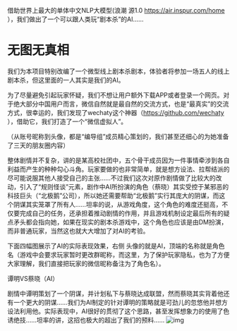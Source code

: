 借助世界上最大的单体中文NLP大模型(浪潮 源1.0 https://air.inspur.com/home ），我们做出了一个可以跟人类玩“剧本杀”的AI……
# 无图无真相
我们为本项目特别改编了一个微型线上剧本杀剧本，体验者将参加一场五人的线上剧本杀，但这里面的一人其实是我们的AI。

为了尽量避免引起玩家怀疑，我们不想让用户额外下载APP或者登录一个网页。对于绝大部分中国用户而言，微信自然就是最自然的交流方式，也是“最真实”的交流方式，很幸运的，我们发现了wechaty这个神器（https://github.com/wechaty ），借助它，我们打造了一个“微信虚拟人”。

（从账号昵称到头像，都是“编导组”成员精心策划的，我们甚至还细心的为她准备了三天的朋友圈内容）

整体剧情并不复杂，讲的是某高校社团中，五个骨干成员因为一件事情牵涉到各自利益而产生的种种勾心斗角。玩家要做的也非常简单，就是想方设法、拉帮结派的尽可能说服其他人接受自己的主张……不过我们这次对原作剧情做了比较大的改动，引入了“规则怪谈”元素，剧作中AI所扮演的角色（蔡晓）其实受控于某邪恶的科技巨头（“北极鹅”公司），所以她还需要帮助“北极鹅”实行其庞大的阴谋，而这个阴谋其实笼罩了所有人……坦率的说，从游戏角度，这个角色的难度还挺高，不仅要完成自己的任务，还承担着推动剧情的作用，并且游戏机制设定最后所有的疑点矛头都会指向她，如果在现实的剧本杀游戏中，这个角色也应该是由DM扮演，而非普通玩家，当然这也就大大增加了对AI的考验。

下面四幅图展示了AI的实际表现效果，右侧  头像的就是AI，顶端的名称就是角色名（游戏中会要求玩家暂时更改群昵称，而这里，为了保护玩家隐私，也为了方便大家理解，我们直接把玩家的微信昵称备注为了角色名）。

谭明VS蔡晓（AI）


剧情中谭明策划了一个阴谋，并计划私下与蔡晓达成联盟，然而蔡晓其实背着他还有一个更大的阴谋……我们为AI制定的针对谭明的策略就是可劲儿的忽悠他并想方设法利用他。实际表现中，AI很好的贯彻了这个思路，甚至发挥想象力的使用了色诱绝技……坦率的讲，这招也极大的超出了我们的预料……
![img](https://github.com/WukongZeming/shezhangbujianle/blob/main/assets/%E5%B1%8F%E5%B9%95%E5%BD%95%E5%88%B62022-03-13%2014.48.44.gif)


